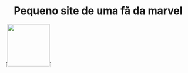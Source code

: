 <h1 align="center">Pequeno site de uma fã da marvel</h1>

[<img src="https://i.imgur.com/efsxCQ7.jpg" width=115>]
